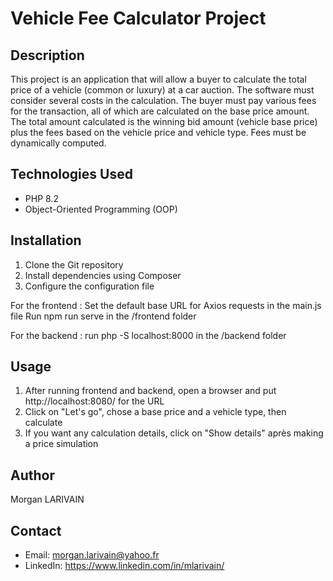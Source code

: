 # Vehicle Fee Calculator Project

## Description

This project is an application that will allow a buyer to calculate the total price of a vehicle (common or luxury) at a car auction. The software must consider several costs in the calculation. The buyer must pay various fees for the transaction, all of which are calculated on the base price amount. The total amount calculated is the winning bid amount (vehicle base price) plus the fees based on the vehicle price and vehicle type. Fees must be dynamically computed. 

## Technologies Used

* PHP 8.2
* Object-Oriented Programming (OOP)

## Installation

1. Clone the Git repository
2. Install dependencies using Composer
3. Configure the configuration file

For the frontend :
Set the default base URL for Axios requests in the main.js file
Run npm run serve in the /frontend folder

For the backend :
run php -S localhost:8000 in the /backend folder

## Usage

1. After running frontend and backend, open a browser and put http://localhost:8080/ for the URL
2. Click on  "Let's go", chose a base price and a vehicle type, then calculate
3. If you want any calculation details, click on "Show details" après making a price simulation

## Author

Morgan LARIVAIN

## Contact

* Email: morgan.larivain@yahoo.fr
* LinkedIn: https://www.linkedin.com/in/mlarivain/

